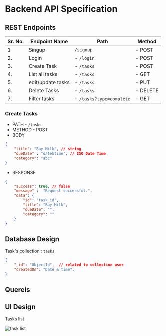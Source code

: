 # Backend API Specification


## REST Endpoints

|Sr. No. | Endpoint Name | Path | Method |
|---|----|--|--|
|1 | Singup|          `/signup`| - POST|
|2. |Login       |     - `/login`| - POST|
|3. |Create Task|- `/tasks` |  - POST
|4. |List all tasks| - `/tasks`| - GET
|5. |edit/update tasks| - `/tasks`| - PUT
|6. |Delete Tasks| - `/tasks` |     - DELETE
|7. |Filter tasks| - `/tasks?type=complete`| - GET


### Create Tasks

- PATH -  `/tasks`
- METHOD - POST
- BODY 
  
```json
{
    "title": "Buy Milk", // string
    "dueDate" : "date&time", // ISO Date Time
    "category": "abc"
}
 ```

- RESPONSE
```json
{
    "success": true, // false
    "message" :  "Request successful.",
    "data": {
        "id": "task_id",
        "title": "Buy Milk",
        "dueDate": "",
        "category": ""
    }
}
```



## Database Design

Task's collection : `tasks`
```json
{
    "_id": "ObjectId",  // related to collection user 
    "createdOn": "Date & time",
}
```



## Quereis




## UI Design

Tasks list

![task list](./src/docs/tasks_list.png)